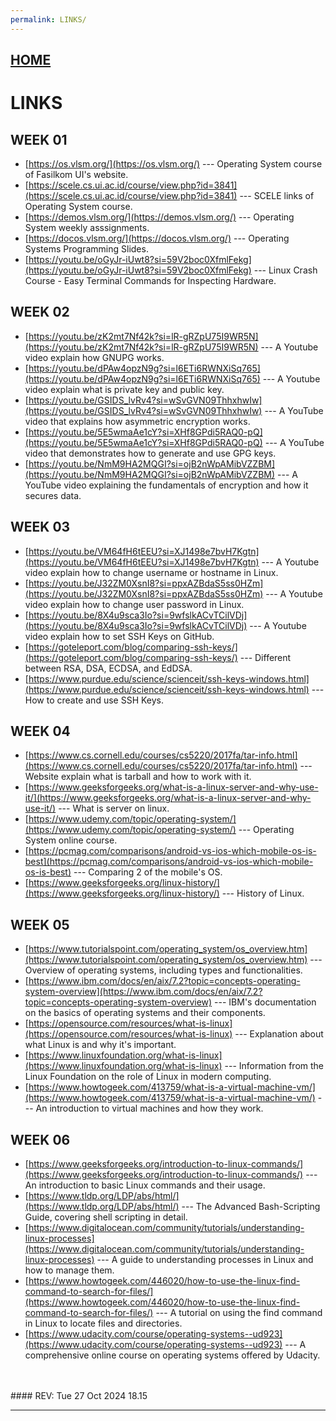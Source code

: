 ```yaml
---
permalink: LINKS/
---
```


## [HOME](../)

# LINKS

## WEEK 01
* [https://os.vlsm.org/](https://os.vlsm.org/) ---
  Operating System course of Fasilkom UI's website.
* [https://scele.cs.ui.ac.id/course/view.php?id=3841](https://scele.cs.ui.ac.id/course/view.php?id=3841) ---
  SCELE links of Operating System course.
* [https://demos.vlsm.org/](https://demos.vlsm.org/) ---
  Operating System weekly asssignments.
* [https://docos.vlsm.org/](https://docos.vlsm.org/) ---
  Operating Systems Programming Slides.
* [https://youtu.be/oGyJr-iUwt8?si=59V2boc0XfmlFekg](https://youtu.be/oGyJr-iUwt8?si=59V2boc0XfmlFekg) ---
  Linux Crash Course - Easy Terminal Commands for Inspecting Hardware.

## WEEK 02
* [https://youtu.be/zK2mt7Nf42k?si=lR-gRZpU75I9WR5N](https://youtu.be/zK2mt7Nf42k?si=lR-gRZpU75I9WR5N) ---
  A Youtube video explain how GNUPG works.
* [https://youtu.be/dPAw4opzN9g?si=l6ETi6RWNXiSq765](https://youtu.be/dPAw4opzN9g?si=l6ETi6RWNXiSq765) ---
  A Youtube video explain what is private key and public key.
* [https://youtu.be/GSIDS_lvRv4?si=wSvGVN09ThhxhwIw](https://youtu.be/GSIDS_lvRv4?si=wSvGVN09ThhxhwIw) ---
  A YouTube video that explains how asymmetric encryption works.
* [https://youtu.be/5E5wmaAe1cY?si=XHf8GPdi5RAQ0-pQ](https://youtu.be/5E5wmaAe1cY?si=XHf8GPdi5RAQ0-pQ) ---
  A YouTube video that demonstrates how to generate and use GPG keys.
* [https://youtu.be/NmM9HA2MQGI?si=ojB2nWpAMibVZZBM](https://youtu.be/NmM9HA2MQGI?si=ojB2nWpAMibVZZBM) ---
  A YouTube video explaining the fundamentals of encryption and how it secures data.
  
## WEEK 03
* [https://youtu.be/VM64fH6tEEU?si=XJ1498e7bvH7Kgtn](https://youtu.be/VM64fH6tEEU?si=XJ1498e7bvH7Kgtn) ---
  A Youtube video explain how to change username or hostname in Linux.
* [https://youtu.be/J32ZM0XsnI8?si=ppxAZBdaS5ss0HZm](https://youtu.be/J32ZM0XsnI8?si=ppxAZBdaS5ss0HZm) ---
  A Youtube video explain how to change user password in Linux.
* [https://youtu.be/8X4u9sca3Io?si=9wfslkACvTCilVDj](https://youtu.be/8X4u9sca3Io?si=9wfslkACvTCilVDj) ---
  A Youtube video explain how to set SSH Keys on GitHub.
* [https://goteleport.com/blog/comparing-ssh-keys/](https://goteleport.com/blog/comparing-ssh-keys/) ---
  Different between RSA, DSA, ECDSA, and EdDSA.
* [https://www.purdue.edu/science/scienceit/ssh-keys-windows.html](https://www.purdue.edu/science/scienceit/ssh-keys-windows.html) ---
  How to create and use SSH Keys.

## WEEK 04
* [https://www.cs.cornell.edu/courses/cs5220/2017fa/tar-info.html](https://www.cs.cornell.edu/courses/cs5220/2017fa/tar-info.html) ---
  Website explain what is tarball and how to work with it.
* [https://www.geeksforgeeks.org/what-is-a-linux-server-and-why-use-it/](https://www.geeksforgeeks.org/what-is-a-linux-server-and-why-use-it/) ---
  What is server on linux.
* [https://www.udemy.com/topic/operating-system/](https://www.udemy.com/topic/operating-system/) ---
  Operating System online course.
* [https://pcmag.com/comparisons/android-vs-ios-which-mobile-os-is-best](https://pcmag.com/comparisons/android-vs-ios-which-mobile-os-is-best) ---
  Comparing 2 of the mobile's OS.
* [https://www.geeksforgeeks.org/linux-history/](https://www.geeksforgeeks.org/linux-history/) ---
  History of Linux.

## WEEK 05
* [https://www.tutorialspoint.com/operating_system/os_overview.htm](https://www.tutorialspoint.com/operating_system/os_overview.htm) ---
  Overview of operating systems, including types and functionalities.
* [https://www.ibm.com/docs/en/aix/7.2?topic=concepts-operating-system-overview](https://www.ibm.com/docs/en/aix/7.2?topic=concepts-operating-system-overview) ---
  IBM's documentation on the basics of operating systems and their components.
* [https://opensource.com/resources/what-is-linux](https://opensource.com/resources/what-is-linux) ---
  Explanation about what Linux is and why it's important.
* [https://www.linuxfoundation.org/what-is-linux](https://www.linuxfoundation.org/what-is-linux) ---
  Information from the Linux Foundation on the role of Linux in modern computing.
* [https://www.howtogeek.com/413759/what-is-a-virtual-machine-vm/](https://www.howtogeek.com/413759/what-is-a-virtual-machine-vm/) ---
  An introduction to virtual machines and how they work.

## WEEK 06
* [https://www.geeksforgeeks.org/introduction-to-linux-commands/](https://www.geeksforgeeks.org/introduction-to-linux-commands/) ---
  An introduction to basic Linux commands and their usage.
* [https://www.tldp.org/LDP/abs/html/](https://www.tldp.org/LDP/abs/html/) ---
  The Advanced Bash-Scripting Guide, covering shell scripting in detail.
* [https://www.digitalocean.com/community/tutorials/understanding-linux-processes](https://www.digitalocean.com/community/tutorials/understanding-linux-processes) ---
  A guide to understanding processes in Linux and how to manage them.
* [https://www.howtogeek.com/446020/how-to-use-the-linux-find-command-to-search-for-files/](https://www.howtogeek.com/446020/how-to-use-the-linux-find-command-to-search-for-files/) ---
  A tutorial on using the find command in Linux to locate files and directories.
* [https://www.udacity.com/course/operating-systems--ud923](https://www.udacity.com/course/operating-systems--ud923) ---
  A comprehensive online course on operating systems offered by Udacity.
<br>
<br>
#### REV: Tue 27 Oct 2024 18.15
<hr>
